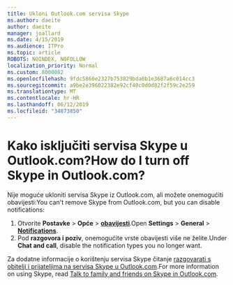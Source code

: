 ```yaml
---
title: Ukloni Outlook.com servisa Skype
ms.author: daeite
author: daeite
manager: joallard
ms.date: 4/15/2019
ms.audience: ITPro
ms.topic: article
ROBOTS: NOINDEX, NOFOLLOW
localization_priority: Normal
ms.custom: 8000082
ms.openlocfilehash: 9fdc5860e2327b753829bda0b1e3687a6c014cc3
ms.sourcegitcommit: a9be2e396022382e92cf40c0d0d82f2f59c2e259
ms.translationtype: MT
ms.contentlocale: hr-HR
ms.lasthandoff: 06/12/2019
ms.locfileid: "34873850"
---
```

# <a name="how-do-i-turn-off-skype-in-outlookcom"></a><span data-ttu-id="2fc33-102">Kako isključiti servisa Skype u Outlook.com?</span><span class="sxs-lookup"><span data-stu-id="2fc33-102">How do I turn off Skype in Outlook.com?</span></span>

<span data-ttu-id="2fc33-103">Nije moguće ukloniti servisa Skype iz Outlook.com, ali možete onemogućiti obavijesti:</span><span class="sxs-lookup"><span data-stu-id="2fc33-103">You can't remove Skype from Outlook.com, but you can disable notifications:</span></span>

1. <span data-ttu-id="2fc33-104">Otvorite **Postavke** > **Opće** > **[obavijesti](https://outlook.live.com/mail/options/general/notifications)**.</span><span class="sxs-lookup"><span data-stu-id="2fc33-104">Open **Settings** > **General** > **[Notifications](https://outlook.live.com/mail/options/general/notifications)**.</span></span> 
2. <span data-ttu-id="2fc33-105">Pod **razgovora i poziv**, onemogućite vrste obavijesti više ne želite.</span><span class="sxs-lookup"><span data-stu-id="2fc33-105">Under **Chat and call**, disable the notification types you no longer want.</span></span>

<span data-ttu-id="2fc33-106">Za dodatne informacije o korištenju servisa Skype čitanje [razgovarati s obitelji i prijateljima na servisa Skype u Outlook.com](https://support.office.com/article/83c6a5b1-3921-479c-b9e9-e753ce59c1fa).</span><span class="sxs-lookup"><span data-stu-id="2fc33-106">For more information on using Skype, read [Talk to family and friends on Skype in Outlook.com](https://support.office.com/article/83c6a5b1-3921-479c-b9e9-e753ce59c1fa).</span></span>